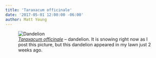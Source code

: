 ```yaml
---
title: 'Taraxacum officinale'
date: '2017-05-01 12:00:00 -06:00'
author: Matt Young
---
```

<figure>
<img src="{{ site.baseurl }}/uploads/2017/DSC01231_Dandelion_600.JPG" alt="Dandelion"/>
<figcaption>
<a href="https://www.swcoloradowildflowers.com/Yellow%20Enlarged%20Photo%20Pages/taraxacum%20officinale.htm"><i>Taraxacum officinale</i></a> &ndash; dandelion. It is snowing right now as I post this picture, but this dandelion appeared in my lawn just 2 weeks ago.</figcaption>
</figure>
